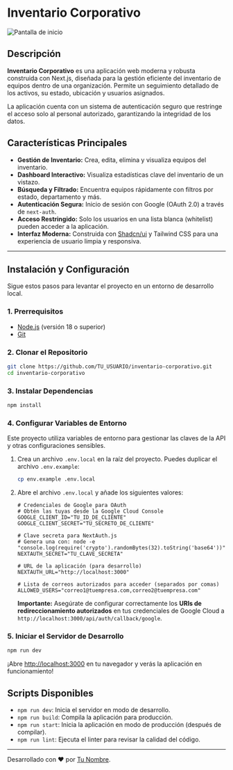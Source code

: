 # Inventario Corporativo

![Pantalla de inicio](https://i.imgur.com/TUa3148.png)

## Descripción

**Inventario Corporativo** es una aplicación web moderna y robusta construida con Next.js, diseñada para la gestión eficiente del inventario de equipos dentro de una organización. Permite un seguimiento detallado de los activos, su estado, ubicación y usuarios asignados.

La aplicación cuenta con un sistema de autenticación seguro que restringe el acceso solo al personal autorizado, garantizando la integridad de los datos.

## Características Principales

- **Gestión de Inventario:** Crea, edita, elimina y visualiza equipos del inventario.
- **Dashboard Interactivo:** Visualiza estadísticas clave del inventario de un vistazo.
- **Búsqueda y Filtrado:** Encuentra equipos rápidamente con filtros por estado, departamento y más.
- **Autenticación Segura:** Inicio de sesión con Google (OAuth 2.0) a través de `next-auth`.
- **Acceso Restringido:** Solo los usuarios en una lista blanca (whitelist) pueden acceder a la aplicación.
- **Interfaz Moderna:** Construida con [Shadcn/ui](https://ui.shadcn.com/) y Tailwind CSS para una experiencia de usuario limpia y responsiva.

---

## Instalación y Configuración

Sigue estos pasos para levantar el proyecto en un entorno de desarrollo local.

### 1. Prerrequisitos

- [Node.js](https://nodejs.org/) (versión 18 o superior)
- [Git](https://git-scm.com/)

### 2. Clonar el Repositorio

```bash
git clone https://github.com/TU_USUARIO/inventario-corporativo.git
cd inventario-corporativo
```

### 3. Instalar Dependencias

```bash
npm install
```

### 4. Configurar Variables de Entorno

Este proyecto utiliza variables de entorno para gestionar las claves de la API y otras configuraciones sensibles.

1.  Crea un archivo `.env.local` en la raíz del proyecto. Puedes duplicar el archivo `.env.example`:
    ```bash
    cp env.example .env.local
    ```

2.  Abre el archivo `.env.local` y añade los siguientes valores:

    ```env
    # Credenciales de Google para OAuth
    # Obtén las tuyas desde la Google Cloud Console
    GOOGLE_CLIENT_ID="TU_ID_DE_CLIENTE"
    GOOGLE_CLIENT_SECRET="TU_SECRETO_DE_CLIENTE"

    # Clave secreta para NextAuth.js
    # Genera una con: node -e "console.log(require('crypto').randomBytes(32).toString('base64'))"
    NEXTAUTH_SECRET="TU_CLAVE_SECRETA"

    # URL de la aplicación (para desarrollo)
    NEXTAUTH_URL="http://localhost:3000"

    # Lista de correos autorizados para acceder (separados por comas)
    ALLOWED_USERS="correo1@tuempresa.com,correo2@tuempresa.com"
    ```

    **Importante:** Asegúrate de configurar correctamente los **URIs de redireccionamiento autorizados** en tus credenciales de Google Cloud a `http://localhost:3000/api/auth/callback/google`.

### 5. Iniciar el Servidor de Desarrollo

```bash
npm run dev
```

¡Abre [http://localhost:3000](http://localhost:3000) en tu navegador y verás la aplicación en funcionamiento!

## Scripts Disponibles

- `npm run dev`: Inicia el servidor en modo de desarrollo.
- `npm run build`: Compila la aplicación para producción.
- `npm run start`: Inicia la aplicación en modo de producción (después de compilar).
- `npm run lint`: Ejecuta el linter para revisar la calidad del código.

---

Desarrollado con ❤️ por [Tu Nombre](https://github.com/TU_USUARIO).
